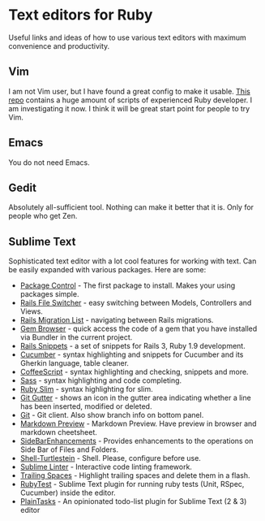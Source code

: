 # Text editors for Ruby
Useful links and ideas of how to use various text editors with maximum convenience and productivity.

## Vim
I am not Vim user, but I have found a great config to make it usable. [This repo](https://github.com/nviennot/vim-config) contains a huge amount of scripts of experienced Ruby developer. I am investigating it now. I think it will be great start point for people to try Vim.

## Emacs
You do not need Emacs.

## Gedit
Absolutely all-sufficient tool. Nothing can make it better that it is. Only for people who get Zen.

## Sublime Text
Sophisticated text editor with a lot cool features for working with text. Can be easily expanded with various packages. Here are some:
* [Package Control](http://wbond.net/sublime_packages/package_control) - The first package to install. Makes your using packages simple.
* [Rails File Switcher](https://github.com/AlexanderZaytsev/SublimeText2RailsFileSwitcher) - easy switching between Models, Controllers and Views.
* [Rails Migration List](https://github.com/KELiON/RailsMigrationsList) - navigating between Rails migrations.
* [Gem Browser](https://github.com/NaN1488/sublime-gem-browser) - quick access the code of a gem that you have installed via Bundler in the current project.
* [Rails Snippets](https://github.com/tadast/sublime-rails-snippets) - a set of snippets for Rails 3, Ruby 1.9 development.
* [Cucumber](https://github.com/drewda/cucumber-sublime2-bundle) - syntax highlighting and snippets for Cucumber and its Gherkin language, table cleaner.
* [CoffeeScript](http://xavura.github.com/CoffeeScript-Sublime-Plugin) - syntax highlighting and checking, snippets and more.
* [Sass](https://github.com/nathos/sass-textmate-bundle) - syntax highlighting and code completing.
* [Ruby Slim](http://slim-lang.com) - syntax highlighting for slim.
* [Git Gutter](https://github.com/jisaacks/GitGutter) - shows an icon in the gutter area indicating whether a line has been inserted, modified or deleted.
* [Git](https://github.com/kemayo/sublime-text-2-git) - Git client. Also show branch info on bottom panel.
* [Markdown Preview](https://github.com/revolunet/sublimetext-markdown-preview) - Markdown Preview. Have preview in browser and markdown cheetsheet.
* [SideBarEnhancements](https://github.com/titoBouzout/SideBarEnhancements) - Provides enhancements to the operations on Side Bar of Files and Folders.
* [Shell-Turtlestein](https://github.com/misfo/Shell-Turtlestein) - Shell. Please, configure before use.
* [Sublime Linter](https://github.com/SublimeLinter/SublimeLinter.github.io) - Interactive code linting framework.
* [Trailing Spaces](https://github.com/SublimeText/TrailingSpaces) - Highlight trailing spaces and delete them in a flash.
* [RubyTest](https://github.com/maltize/sublime-text-2-ruby-tests) - Sublime Text plugin for running ruby tests (Unit, RSpec, Cucumber) inside the editor.
* [PlainTasks](https://github.com/aziz/PlainTasks) - An opinionated todo-list plugin for Sublime Text (2 & 3) editor

